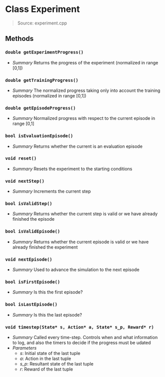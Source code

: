 # Class Experiment
> Source: experiment.cpp
## Methods
### `double getExperimentProgress()`
* *Summary*
  Returns the progress of the experiment (normalized in range [0,1])
### `double getTrainingProgress()`
* *Summary*
  The normalized progress taking only into account the training episodes (normalized in range [0,1])
### `double getEpisodeProgress()`
* *Summary*
  Normalized progress with respect to the current episode in range [0,1]
### `bool isEvaluationEpisode()`
* *Summary*
  Returns whether the current is an evaluation episode
### `void reset()`
* *Summary*
  Resets the experiment to the starting conditions
### `void nextStep()`
* *Summary*
  Increments the current step
### `bool isValidStep()`
* *Summary*
  Returns whether the current step is valid or we have already finished the episode
### `bool isValidEpisode()`
* *Summary*
  Returns whether the current episode is valid or we have already finished the experiment
### `void nextEpisode()`
* *Summary*
  Used to advance the simulation to the next episode
### `bool isFirstEpisode()`
* *Summary*
  Is this the first episode?
### `bool isLastEpisode()`
* *Summary*
  Is this the last episode?
### `void timestep(State* s, Action* a, State* s_p, Reward* r)`
* *Summary*
  Called every time-step. Controls when and what information to log, and also the timers to decide if the progress must be udated
* *Parameters*
  * _s_: Initial state of the last tuple
  * _a_: Action in the last tuple
  * _s_p_: Resultant state of the last tuple
  * _r_: Reward of the last tuple
